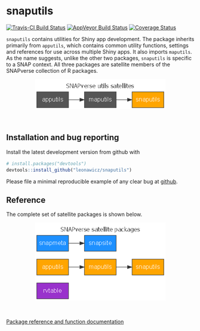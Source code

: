 
<!-- README.md is generated from README.Rmd. Please edit that file -->
snaputils
=========

[![Travis-CI Build Status](https://travis-ci.org/leonawicz/snaputils.svg?branch=master)](https://travis-ci.org/leonawicz/snaputils) [![AppVeyor Build Status](https://ci.appveyor.com/api/projects/status/github/leonawicz/snaputils?branch=master&svg=true)](https://ci.appveyor.com/project/leonawicz/snaputils) [![Coverage Status](https://img.shields.io/codecov/c/github/leonawicz/snaputils/master.svg)](https://codecov.io/github/leonawicz/snaputils?branch=master)

`snaputils` contains utilities for Shiny app development. The package inherits primarily from `apputils`, which contains common utility functions, settings and references for use across multiple Shiny apps. It also imports `maputils`. As the name suggests, unlike the other two packages, `snaputils` is specific to a SNAP context. All three packages are satellite members of the SNAPverse collection of R packages.

<p style="text-align:center;">
<img src="man/figures/sv_satellites_utils_snap.png">
</p>
<br>

Installation and bug reporting
------------------------------

Install the latest development version from github with

``` r
# install.packages("devtools")
devtools::install_github("leonawicz/snaputils")
```

Please file a minimal reproducible example of any clear bug at [github](https://github.com/leonawicz/snaputils/issues).

Reference
---------

The complete set of satellite packages is shown below.

<p style="text-align:center;">
<img src="man/figures/sv_satellites_all.png">
</p>
<br>

[Package reference and function documentation](https://leonawicz.github.io/snaputils/)
